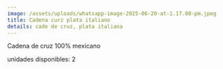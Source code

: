 ```yaml
---
image: /assets/uploads/whatsapp-image-2025-06-20-at-1.17.08-pm.jpeg
title: Cadena curz plata italiano
details: cade de cruz, plata italiana
---
```

Cadena de cruz 100% mexicano

u﻿nidades disponibles: 2